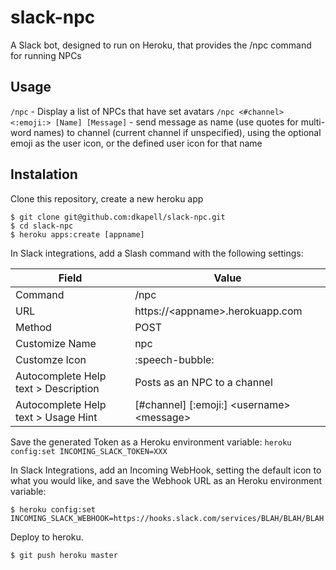 # slack-npc
A Slack bot, designed to run on Heroku, that provides the /npc command for running NPCs

## Usage
`/npc` - Display a list of NPCs that have set avatars
`/npc <#channel> <:emoji:> [Name] [Message]` - send message as name (use quotes for multi-word names) to channel (current channel if unspecified), using the optional emoji as the user icon, or the defined user icon for that name

## Instalation

Clone this repository, create a new heroku app
```
$ git clone git@github.com:dkapell/slack-npc.git
$ cd slack-npc
$ heroku apps:create [appname]
```

In Slack integrations, add a Slash command with the following settings:

Field | Value
--- | ---
Command | /npc
URL | https://&lt;appname&gt;.herokuapp.com
Method | POST
Customize Name | npc
Customze Icon | :speech-bubble:
Autocomplete Help text &gt;  Description | Posts as an NPC to a channel
Autocomplete Help text &gt;  Usage Hint | [#channel] [:emoji:] &lt;username&gt; &lt;message&gt;

Save the generated Token as a Heroku environment variable:
    `heroku config:set INCOMING_SLACK_TOKEN=XXX`

In Slack Integrations, add an Incoming WebHook, setting the default icon to what you would like, and save the Webhook URL as an Heroku environment variable:
``` 
$ heroku config:set INCOMING_SLACK_WEBHOOK=https://hooks.slack.com/services/BLAH/BLAH/BLAH
```

Deploy to heroku.
```
$ git push heroku master
```
